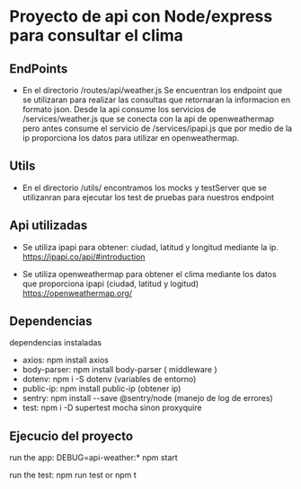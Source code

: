 # Proyecto de api con Node/express para consultar el clima

## EndPoints
- En el directorio /routes/api/weather.js
Se encuentran los endpoint que se utilizaran para realizar las consultas que retornaran la informacion en formato json. Desde la api consume los servicios de /services/weather.js que se conecta con la api de openweathermap pero antes consume el servicio de /services/ipapi.js que por medio de la ip proporciona los datos para utilizar en openweathermap.

## Utils
- En el directorio /utils/ encontramos los mocks y testServer que se utilizanran para ejecutar los test de pruebas para nuestros endpoint

## Api utilizadas
- Se utiliza ipapi para obtener: ciudad, latitud y longitud mediante la ip. 
https://ipapi.co/api/#introduction

- Se utiliza openweathermap para obtener el clima mediante los datos que proporciona ipapi (ciudad, latitud y logitud)
https://openweathermap.org/

## Dependencias
dependencias instaladas
- axios: npm install axios 
- body-parser: npm install body-parser ( middleware )
- dotenv: npm i -S dotenv (variables de entorno)
- public-ip: npm install public-ip (obtener ip)
- sentry: npm install --save @sentry/node (manejo de log de errores)
- test: npm i -D supertest mocha sinon proxyquire 

## Ejecucio del proyecto
run the app:
     DEBUG=api-weather:* npm start

run the test: 
     npm run test or npm t